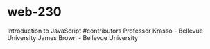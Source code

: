 # web-230
Introduction to JavaScript
#contributors
Professor Krasso - Bellevue University
James Brown - Bellevue University

